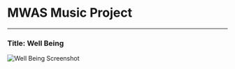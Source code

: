 # MWAS Music Project

---

### Title: Well Being

![Well Being Screenshot](/mattwithasynth/well-being/screenshot.png)
